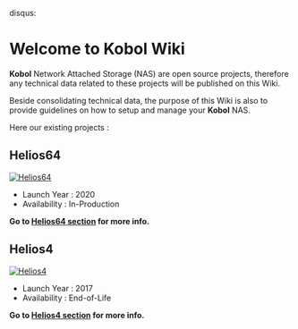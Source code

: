 disqus:

# Welcome to Kobol Wiki

**Kobol** Network Attached Storage (NAS) are open source projects, therefore any technical data related to these projects will be published on this Wiki.

Beside consolidating technical data, the purpose of this Wiki is also to provide guidelines on how to setup and manage your **Kobol** NAS.

Here our existing projects :

## Helios64

[![Helios64](/helios64/img/intro/helios64.jpg)](/helios64/intro)

* Launch Year : 2020
* Availability : In-Production

**Go to [Helios64 section](/helios64/intro) for more info.**

## Helios4

[![Helios4](/helios4/img/intro/helios4.jpg)](/helios4/intro)

* Launch Year : 2017
* Availability : End-of-Life

**Go to [Helios4 section](/helios4/intro) for more info.**
